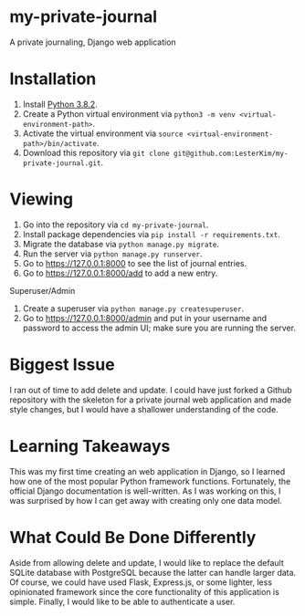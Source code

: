 # my-private-journal
A private journaling, Django web application

# Installation
1. Install [Python 3.8.2](https://www.python.org/downloads/).
2. Create a Python virtual environment via `python3 -m venv <virtual-environment-path>`.
3. Activate the virtual environment via `source <virtual-environment-path>/bin/activate`.
4. Download this repository via `git clone git@github.com:LesterKim/my-private-journal.git`.

# Viewing
1. Go into the repository via `cd my-private-journal`.
2. Install package dependencies via `pip install -r requirements.txt`.
3. Migrate the database via `python manage.py migrate`.
4. Run the server via `python manage.py runserver`.
5. Go to https://127.0.0.1:8000 to see the list of journal entries.
5. Go to https://127.0.0.1:8000/add to add a new entry.

Superuser/Admin
1. Create a superuser via `python manage.py createsuperuser`.
2. Go to https://127.0.0.1:8000/admin and put in your username and password to access the admin UI; make sure you are running the server.

# Biggest Issue
I ran out of time to add delete and update. I could have just forked a Github repository with the skeleton for a private journal web application and made style changes, but I would have a shallower understanding of the code.

# Learning Takeaways
This was my first time creating an web application in Django, so I learned how one of the most popular Python framework functions. Fortunately, the official Django documentation is well-written. As I was working on this, I was surprised by how I can get away with creating only one data model.

# What Could Be Done Differently
Aside from allowing delete and update, I would like to replace the default SQLite database with PostgreSQL because the latter can handle larger data. Of course, we could have used Flask, Express.js, or some lighter, less opinionated framework since the core functionality of this application is simple. Finally, I would like to be able to authenticate a user.
